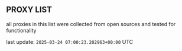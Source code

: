 ## PROXY LIST

all proxies in this list were collected from open sources and tested for functionality

last update: `2025-03-24 07:00:23.202963+00:00` UTC